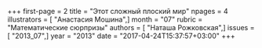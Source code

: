 +++
first-page = 2
title = "Этот сложный плоский мир"
npages = 4
illustrators = [ "Анастасия Мошина",]
month = "07"
rubric = "Математические сюрпризы"
authors = [ "Наташа Рожковская",]
issues = [ "2013_07",]
year = "2013"
date = "2017-04-24T15:37:57+03:00"
+++
